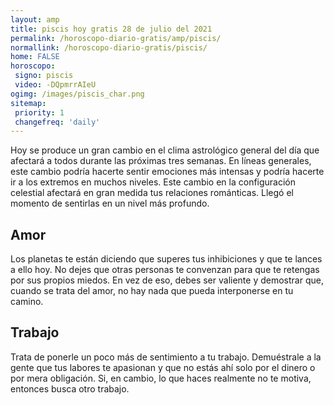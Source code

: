 ```yaml
---
layout: amp
title: piscis hoy gratis 28 de julio del 2021 
permalink: /horoscopo-diario-gratis/amp/piscis/
normallink: /horoscopo-diario-gratis/piscis/
home: FALSE
horoscopo:
 signo: piscis
 video: -DQpmrrAIeU
ogimg: /images/piscis_char.png
sitemap:
 priority: 1
 changefreq: 'daily'
---
```



Hoy se produce un gran cambio en el clima astrológico general del día que afectará a todos durante las próximas tres semanas. En líneas generales, este cambio podría hacerte sentir emociones más intensas y podría hacerte ir a los extremos en muchos niveles. Este cambio en la configuración celestial afectará en gran medida tus relaciones románticas. Llegó el momento de sentirlas en un nivel más profundo.

## Amor

Los planetas te están diciendo que superes tus inhibiciones y que te lances a ello hoy. No dejes que otras personas te convenzan para que te retengas por sus propios miedos. En vez de eso, debes ser valiente y demostrar que, cuando se trata del amor, no hay nada que pueda interponerse en tu camino.

## Trabajo

Trata de ponerle un poco más de sentimiento a tu trabajo. Demuéstrale a la gente que tus labores te apasionan y que no estás ahí solo por el dinero o por mera obligación. Si, en cambio, lo que haces realmente no te motiva, entonces busca otro trabajo.